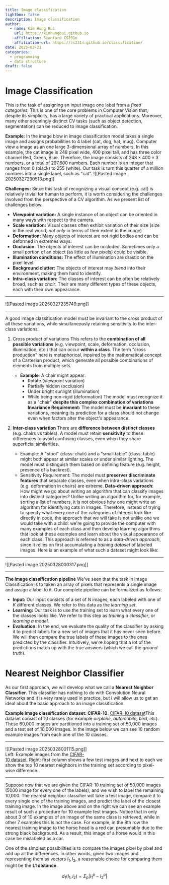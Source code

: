 ```yaml
---
title: Image classification
lightbox: false
description: Image classification
author:
  - name: Kim Hung Bui
    url: https://kimhungbui.github.io
    affiliation: Stanford CS231n
    affiliation-url: https://cs231n.github.io/classification/
date: 2025-03-21
categories:
  - programming
  - data structure
draft: false
---
```

# Image Classification

This is the task of assigning an input image one label from a *fixed categories*. This is one of the core problems in Computer Vision that, despite its simplicity, has a large variety of practical applications. Moreover, many other seemingly distinct CV tasks (such as object detection, segmentation) can be reduced to image classification.

**Example**: In the image blow in image classification model takes a single image and assigns probabilities to 4 label {cat, dog, hat, mug}. Computer view a image as an one large 3-dimensional array of numbers. In this example, the cat image is 248 pixel wide, 400 pixel tall, and has three color channel Red, Green, Blue. Therefore, the image consists of $248 \times 400 \times 3$ numbers, or a total of 297,600 numbers. Each number is an integer that ranges from 0 (black) to 255 (white). Our task is turn this quarter of a million numbers into a single label, such as "cat".
![[Pasted image 20250327230513.png]]

**Challenges:** Since this task of recognizing a visual concept (e.g. cat) is relatively trivial for human to perform, it is worth considering the challenges involved from the perspective of a CV algorithm. As we present list of challenges below.

- **Viewpoint variation:** A single instance of an object can be oriented in many ways with respect to the camera.
- **Scale variation:** Visual classes often exhibit variation of their size (size in the real world, *not only* in terms of their extent in the image)
- **Deformation:** Many objects of interest are not rigid bodies and can be deformed in extremes ways.
- **Occlusion**: The objects of interest can be occluded. Sometimes only a small portion of an object (as little as few pixels) could be visible.
- **Illumination conditions:** The effect of illumination are drastic on the pixel level.
- **Background clutter:** The objects of interest may *blend* into their environment, making them hard to identify.
- **Intra-class variation:** The classes of interest can be often be relatively broad, such as *chair*. Their are many different types of these objects, each with their own appearance.
---
![[Pasted image 20250327235749.png]]

---
A good image classification model must be invariant to the cross product of all these variations, while simultaneously retaining sensitivity to the inter-class variations.

1. Cross product of variations
	This refers to the **combination of all possible variations** (e.g. viewpoint, scale, deformation, occlusion, illumination, etc.) that can occur **within a class**. The term "cross production" here is metaphorical, inpsired by the mathematical concept of a Cartesian product, which generate all possible combinations of elements from multiple sets.
	- **Example**: A chair might appear:
		- Rotate (viewpoint variation)
		- Partially hidden (occlusion)
		- Under bright sunlight (illumination)
		- While being non-rigid (deformation)
	The model must recognize it as a "chair" **despite this complex combination of variations**
	**Invariance Requirement:** The model must be **invariant** to these variations, meaning its prediction for a class should not change even when factors alter the object's appearance.
	
2. **Inter-class variation**
	There are **difference between distinct classes** (e.g. chairs vs tables). A model must retain **sensitivity** to these differences to avoid confusing classes, even when they share superficial similarities.
	- Example: A "stool" (class: chair) and a "small table" (class: table) might both appear at similar scales or under similar lighting. The model must distinguish them based on defining feature (e.g. height, presence of a backrest).
	- Sensitivity Requirement: The model must **preserver discriminate features** that separate classes, even when intra-class variations (e.g. deformation in chairs) are extreme.
**Data-driven approach**: How might we go about writing an algorithm that can classify images into distinct categories? Unlike writing an algorithm for, for example, sorting a list of numbers, it is not obvious how one might write an algorithm for identifying cats in images. Therefore, instead of trying to specify what every one of the categories of interest look like directly in code, the approach that we will take is not unlike one we would take with a child: we're going to provide the computer with many examples of each class and then develop learning algorithms that look at these examples and learn about the visual appearance of each class. This approach is referred to as a *data-driven approach*, since it relies on first accumulating a *training dataset* of labeled images. Here is an example of what such a dataset might look like:
---
![[Pasted image 20250328000317.png]]

---
**The image classification pipeline** We've seen that the task in Image Classification is to taken an array of pixels that represents a single image and assign a label to it. Our complete pipeline can be formalized as follows:
- **Input:** Our input consists of a set of *N* images, each labeled with one of *K* different classes. We refer to this data as the *learning set*.
- **Learning:** Our task is to use the training set to learn what every one of the classes looks like. We refer to this step as *training a classifier*, or *learning a model*.
- **Evaluation:** In the end, we evaluate the quality of the classifier by asking it to predict labels for a new set of images that it has never seen before. We will then compare the true labels of these images to the ones predicted by the classifier. Intuitively, we're hoping that a lot of the predictions match up with the true answers (which we call the *ground truth*).
# Nearest Neighbor Classifier
As our first approach, we will develop what we call a **Nearest Neighbor Classifier**. This classifier has nothing to do with Convolution Neural Networks and it is very rarely used in practice, but i will allow us to get an ideal about the basic approach to an image classification.

**Example image classification dataset: CIFAR-10**. [CIFAR-10 dataset](https://www.cs.toronto.edu/~kriz/cifar.html)This dataset consist of 10 classes (for example *airplane, automobile, bird, etc*). These 60,000 images are partitioned into a training set of 50,000 images and a test set of 10,000 images. In the image below we can see 10 random example images from each one of the 10 classes.

---

![[Pasted image 20250328001115.png]]
Left: Example images from the [CIFAR-10 dataset](https://www.cs.toronto.edu/~kriz/cifar.html). Right: first column shows a few test images and next to each we show the top 10 nearest neighbors in the training set according to pixel-wise difference.

---

Suppose now that we are given the CIFAR-10 training set of 50,000 images (5000 image for every one of the labels), and we wish to label the remaining 10,000. The nearest neighbor classifier will take a test image, compare it to every single one of the training images, and predict the label of the closest training image. In the image above and on the right we can see an example result of such a procedure for 10 example test images. Notice that in only about 3 of 10 examples of an image of the same class is retrieved, while in other 7 examples this is not the case. For example, in the 8th row the nearest training image to the horse head is a red car, presumably due to the strong black background. As a result, this image of a horse would in this case be mislabeled as a car.

One of the simplest possibilities is to compare the images pixel by pixel and add up all the differences. In other words, given two images and representing them as vectors $I_1, I_2$, a reasonable choice for comparing them might be the **L1 distance**.

$$d_1(I_1, I_2)=\Sigma_p |I_1^p - I_2^p|$$
